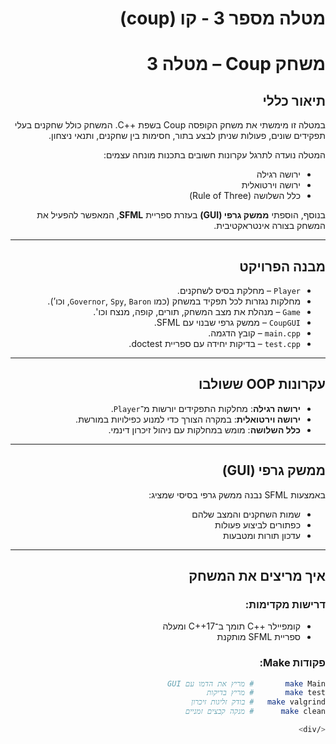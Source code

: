 <div dir="rtl", "lang"="he">

# מטלה מספר 3 - קו (coup)

# משחק Coup – מטלה 3

## תיאור כללי

במטלה זו מימשתי את משחק הקופסה Coup בשפת ++C. המשחק כולל שחקנים בעלי תפקידים שונים, פעולות שניתן לבצע בתור, חסימות בין שחקנים, ותנאי ניצחון.

המטלה נועדה לתרגל עקרונות חשובים בתכנות מונחה עצמים:
- ירושה רגילה
- ירושה וירטואלית
- כלל השלושה (Rule of Three)

בנוסף, הוספתי **ממשק גרפי (GUI)** בעזרת ספריית **SFML**, המאפשר להפעיל את המשחק בצורה אינטראקטיבית.

---

## מבנה הפרויקט

- `Player` – מחלקת בסיס לשחקנים.
- מחלקות נגזרות לכל תפקיד במשחק (כמו `Governor`, `Spy`, `Baron`, וכו’).
- `Game` – מנהלת את מצב המשחק, תורים, קופה, מנצח וכו'.
- `CoupGUI` – ממשק גרפי שבנוי עם SFML.
- `main.cpp` – קובץ הדגמה.
- `test.cpp` – בדיקות יחידה עם ספריית doctest.

---

## עקרונות OOP ששולבו

- **ירושה רגילה**: מחלקות התפקידים יורשות מ־`Player`.
- **ירושה וירטואלית**: במקרה הצורך כדי למנוע כפילויות במורשת.
- **כלל השלושה**: מומש במחלקות עם ניהול זיכרון דינמי.

---

## ממשק גרפי (GUI)

באמצעות SFML נבנה ממשק גרפי בסיסי שמציג:
- שמות השחקנים והמצב שלהם
- כפתורים לביצוע פעולות
- עדכון תורות ומטבעות

---

## איך מריצים את המשחק

### דרישות מקדימות:
- קומפיילר ++C תומך ב־C++17 ומעלה
- ספריית SFML מותקנת

### פקודות Make:

```bash
make Main       # מריץ את הדמו עם GUI
make test       # מריץ בדיקות
make valgrind   # בודק זליגות זיכרון
make clean      # מנקה קבצים זמניים

</div>

